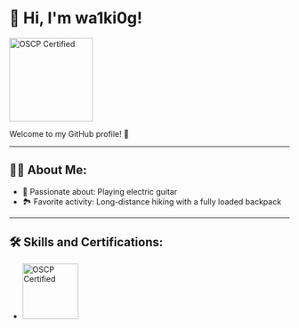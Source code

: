 # 👋 Hi, I'm wa1ki0g!

<img src="https://templates.images.credential.net/1677682410975725023965573912354.png" alt="OSCP Certified" width="150"/>

Welcome to my GitHub profile! 🚀

---

## 👨‍💻 About Me:
- 🎸 Passionate about: Playing electric guitar  
- 🏞️ Favorite activity: Long-distance hiking with a fully loaded backpack

---

## 🛠️ Skills and Certifications:
- <img src="https://templates.images.credential.net/1677682410975725023965573912354.png" alt="OSCP Certified" width="100"/>
